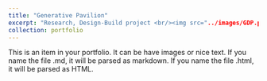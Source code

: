 ```yaml
---
title: "Generative Pavilion"
excerpt: "Research, Design-Build project <br/><img src="../images/GDP.png">
collection: portfolio
---
```

This is an item in your portfolio. It can be have images or nice text. If you name the file .md, it will be parsed as markdown. If you name the file .html, it will be parsed as HTML. 

